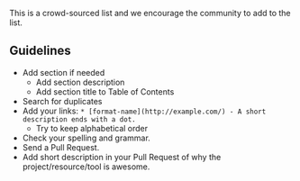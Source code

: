 This is a crowd-sourced list and we encourage the community to add to the list.

## Guidelines

* Add section if needed
  * Add section description
  * Add section title to Table of Contents
* Search for duplicates
* Add your links: `* [format-name](http://example.com/) - A short description ends with a dot.`
  * Try to keep alphabetical order
* Check your spelling and grammar.
* Send a Pull Request.
* Add short description in your Pull Request of why the project/resource/tool is awesome.
